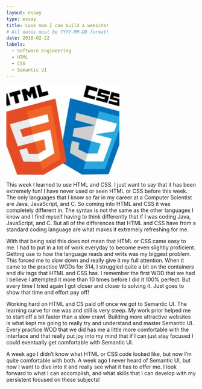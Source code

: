 ```yaml
---
layout: essay
type: essay
title: Look mom I can build a website!
# All dates must be YYYY-MM-DD format!
date: 2018-02-22
labels:
  - Software Engineering
  - HTML
  - CSS
  - Semantic UI
---
```


<div class="ui medium rounded images">
  <img class="ui image" src="../images/html.jpg ">
</div>

This week I learned to use HTML and CSS. I just want to say that it has been extremely fun! I have never used or seen HTML or CSS before this week. The only languages that I know so far in my career at a Computer Scientist are Java, JavaScript, and C. So coming into HTML and CSS it was completely different in. The syntax is not the same as the other languages I know and I find myself having to think differently that if I was coding Java, JavaScript, and C. But all of the differences that HTML and CSS have from a standard coding language are what makes it extremely refreshing for me. 

With that being said this does not mean that HTML or CSS came easy to me. I had to put in a lot of work everyday to become even slightly proficient. Getting use to how the language reads and writs was my biggest problem. This forced me to slow down and really give it my full attention. When it came to the practice WODs for 314, I struggled quite a bit on the containers and div tags that HTML and CSS has. I remember the first WOD that we had I believe I attempted it more than 10 times before I did it 100% perfect. But every time I tried again I got closer and closer to solving it. Just goes to show that time and effort pay off!

Working hard on HTML and CS paid off once we got to Semantic UI. The learning curve for me was and still is very steep. My work prior helped me to start off a bit faster than a slow crawl. Building more attractive websites is what kept me going to really try and understand and master Semantic UI. Every practice WOD that we did has me a little more comfortable with the interface and that really put joy into my mind that if I can just stay focused I could eventually get comfortable with Semantic UI. 

A week ago I didn’t know what HTML or CSS code looked like, but now I’m quite comfortable with both. A week ago I never heard of Semantic UI, but now I want to dive into it and really see what it has to offer me. I look forward to what I can accomplish, and what skills that I can develop with my persistent focused on these subjects!
